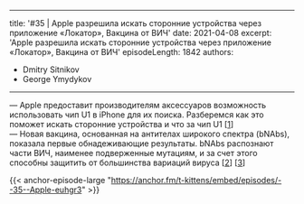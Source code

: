 
---
title: '#35 | Apple разрешила искать сторонние устройства через приложение «Локатор», Вакцина от ВИЧ'
date: 2021-04-08
excerpt: 'Apple разрешила искать сторонние устройства через приложение «Локатор», Вакцина от ВИЧ'
episodeLength: 1842
authors:
  - Dmitry Sitnikov
  - George Ymydykov
---

— Apple предоставит производителям аксессуаров возможность использовать чип U1 в iPhone для их поиска. Разберемся как это поможет искать сторонние устройства и что за чип U1 [[1](https://3dnews.ru/1036795)]<br/>
— Новая вакцина, основанная на антителах широкого спектра (bNAbs), показала первые обнадеживающие результаты. bNAbs распознают части ВИЧ, наименее подверженные мутациям, и за счет этого способны защитить от большинства вариаций вируса [[2](https://www.europeanpharmaceuticalreview.com/news/141892/novel-hiv-vaccine-approach-shows-promise-in-landmark-first-in-human-trial/)] [[3](https://sciencebasedmedicine.org/what-happened-to-the-lyme-vaccine/)]

{{< anchor-episode-large "https://anchor.fm/t-kittens/embed/episodes/--35--Apple-euhgr3" >}}
